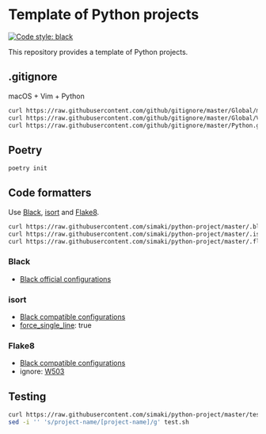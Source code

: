 # Template of Python projects

[![Code style: black](https://img.shields.io/badge/code%20style-black-000000.svg)](https://github.com/psf/black)

This repository provides a template of Python projects.

## .gitignore

macOS + Vim + Python

```sh
curl https://raw.githubusercontent.com/github/gitignore/master/Global/macOS.gitignore > .gitignore
curl https://raw.githubusercontent.com/github/gitignore/master/Global/Vim.gitignore >> .gitignore
curl https://raw.githubusercontent.com/github/gitignore/master/Python.gitignore >> .gitignore
```

## Poetry

```sh
poetry init
```

## Code formatters

Use [Black](https://github.com/psf/black), [isort](https://github.com/PyCQA/isort) and [Flake8](https://flake8.pycqa.org/en/latest/).

```sh
curl https://raw.githubusercontent.com/simaki/python-project/master/.black >> pyproject.toml
curl https://raw.githubusercontent.com/simaki/python-project/master/.isort >> pyproject.toml
curl https://raw.githubusercontent.com/simaki/python-project/master/.flake8 > .flake8
```

### Black

* [Black official configurations](https://github.com/psf/black#pyprojecttoml)

### isort

* [Black compatible configurations](https://github.com/psf/black/blob/master/docs/compatible_configs.md#isort)
* [force_single_line](https://pycqa.github.io/isort/docs/configuration/options/#force-single-line): true

### Flake8

* [Black compatible configurations](https://github.com/psf/black/blob/master/docs/compatible_configs.md#isort)
* ignore: [W503](https://www.flake8rules.com/rules/W503.html)

## Testing

```sh
curl https://raw.githubusercontent.com/simaki/python-project/master/test.sh > test.sh
sed -i '' 's/project-name/[project-name]/g' test.sh
```
